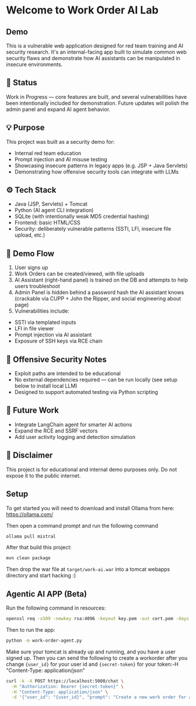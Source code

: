 # Welcome to Work Order AI Lab

## Demo
This is a vulnerable web application designed for red team training and AI security research. It's an internal-facing app built to simulate common web security flaws and demonstrate how AI assistants can be manipulated in insecure environments.

## 🚧 Status
Work in Progress — core features are built, and several vulnerabilities have been intentionally included for demonstration. Future updates will polish the admin panel and expand AI agent behavior.

## 💡 Purpose
This project was built as a security demo for:

- Internal red team education
- Prompt injection and AI misuse testing
- Showcasing insecure patterns in legacy apps (e.g. JSP + Java Servlets)
- Demonstrating how offensive security tools can integrate with LLMs

## ⚙️ Tech Stack
- Java (JSP, Servlets) + Tomcat
- Python (AI agent CLI integration)
- SQLite (with intentionally weak MD5 credential hashing)
- Frontend: basic HTML/CSS
- Security: deliberately vulnerable patterns (SSTI, LFI, insecure file upload, etc.)

## 🧪 Demo Flow
1. User signs up
2. Work Orders can be created/viewed, with file uploads
3. AI Assistant (right-hand panel) is trained on the DB and attempts to help users troubleshoot
4. Admin Panel is hidden behind a password hash the AI assistant knows (crackable via CUPP + John the Ripper, and social engineering about page)
5. Vulnerabilities include:
- SSTI via templated inputs
- LFI in file viewer
- Prompt injection via AI assistant
- Exposure of SSH keys via RCE chain

## 🔐 Offensive Security Notes
- Exploit paths are intended to be educational
- No external dependencies required — can be run locally (see setup below to install local LLM)
- Designed to support automated testing via Python scripting

## 🧠 Future Work
- Integrate LangChain agent for smarter AI actions
- Expand the RCE and SSRF vectors
- Add user activity logging and detection simulation

## 📎 Disclaimer
This project is for educational and internal demo purposes only. Do not expose it to the public internet.

## Setup
To get started you will need to download and install Ollama from here: https://ollama.com/

Then open a command prompt and run the following command

```bash
ollama pull mistral
```

After that build this project:

```bash
mvn clean package
```

Then drop the war file at `target/work-ai.war` into a tomcat webapps directory and start hacking :)


## Agentic AI APP (Beta)

Run the following command in resources:

```bash
openssl req -x509 -newkey rsa:4096 -keyout key.pem -out cert.pem -days 365 -nodes
```

Then to run the app:

```bash
python -m work-order-agent.py
```

Make sure your tomcat is already up and running, and you have a user signed up. Then you can send the following to create a workorder after you change `{user_id}` for your user id and `{secret-token}` for your token:-H "Content-Type: application/json"

```bash
curl -k -X POST https://localhost:5000/chat \
  -H "Authorization: Bearer {secret-token}" \
  -H "Content-Type: application/json" \
  -d '{"user_id": "{user_id}", "prompt": "Create a new work order for a broken motor."}'
```

